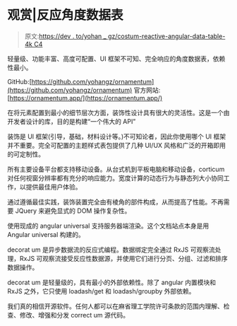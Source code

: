 # 观赏|反应角度数据表

> 原文:[https://dev . to/yohan _ gz/costum-reactive-angular-data-table-4k C4](https://dev.to/yohan_gz/ornamentum-reactive-angular-data-table-4kc4)

轻量级、功能丰富、高度可配置、UI 框架不可知、完全响应的角度数据表，依赖性最小。

GitHub:[https://github.com/yohangz/ornamentum](https://github.com/yohangz/ornamentum)
官方网站:[https://ornamentum.app/](https://ornamentum.app/)

在将元素配置到最小的细节层次方面，装饰性设计具有很大的灵活性。这是一个由开发者设计的库，目的是构建“一个伟大的 API”

装饰是 UI 框架(引导，基础，材料设计等。)不可知论者，因此你使用哪个 UI 框架并不重要。完全可配置的主题样式表包提供了几种 UI/UX 风格和广泛的开箱即用的可定制性。

所有主要设备平台都支持移动设备。从台式机到平板电脑和移动设备，corticum 对任何视窗分辨率都有充分的响应能力。宽度计算的动态行为与静态列大小协同工作，以提供最佳用户体验。

通过遵循最佳实践，装饰装置完全由有棱角的部件构成，从而提高了性能。不再需要 JQuery 来避免显式的 DOM 操作复杂性。

使用现成的 angular universal 支持服务器端渲染。这个文档站点本身是用 Angular universal 构建的。

decorat um 是异步数据流的反应式编程。数据绑定完全通过 RxJS 可观察流处理，RxJS 可观察流接受反应性数据源，并使用它们进行分页、分组、过滤和排序数据操作。

decorat um 是轻量级的，具有最小的外部依赖性。除了 angular 内置模块和 RxJS 之外，它只使用 loadash/get 和 loadash/groupby 外部依赖。

我们真的相信开源软件。任何人都可以在麻省理工学院许可条款的范围内理解、检查、修改、增强和分发 correct um 源代码。